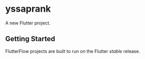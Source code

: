 # yssaprank

A new Flutter project.

## Getting Started

FlutterFlow projects are built to run on the Flutter _stable_ release.
